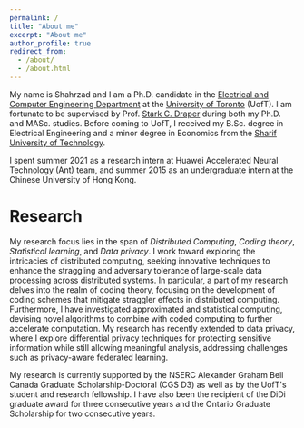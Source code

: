 ```yaml
---
permalink: /
title: "About me"
excerpt: "About me"
author_profile: true
redirect_from: 
  - /about/
  - /about.html
---
```


My name is Shahrzad and I am a Ph.D. candidate in the [Electrical and Computer Engineering Department](https://www.ece.utoronto.ca/) at the [University of Toronto](https://www.utoronto.ca/) (UofT). I am fortunate to be supervised by Prof. [Stark C. Draper](https://www.ece.utoronto.ca/people/draper-s/) during both my Ph.D. and MASc. studies. Before coming to UofT, I received my B.Sc. degree in Electrical Engineering and a minor degree in Economics from the [Sharif University of Technology](http://www.en.sharif.edu/).

I spent summer 2021 as a research intern at Huawei Accelerated Neural Technology (Ant) team, and summer 2015 as an undergraduate intern at the Chinese University of Hong Kong.

# Research

My research focus lies in the span of *Distributed Computing*, *Coding theory*, *Statistical learning*, and *Data privacy*.  I work toward exploring the intricacies of distributed computing, seeking innovative techniques to enhance the straggling and adversary tolerance of large-scale data processing across distributed systems. In particular, a part of my research delves into the realm of coding theory, focusing on the development of coding schemes that mitigate straggler effects in distributed computing. Furthermore, I have investigated approximated and statistical computing, devising novel algorithms to combine with coded computing to further accelerate computation. My research has recently extended to data privacy, where I explore differential privacy techniques for protecting sensitive information while still allowing meaningful analysis, addressing challenges such as privacy-aware federated learning. 

My research is currently supported by the NSERC Alexander Graham Bell Canada Graduate Scholarship-Doctoral (CGS D3) as well as by the UofT's student and research fellowship. I have also been the recipient of the DiDi graduate award for three consecutive years and the Ontario Graduate Scholarship for two consecutive years.